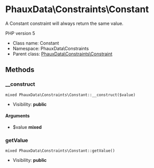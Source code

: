 PhauxData\Constraints\Constant
===============

A Constant constraint will always return the same value.

<p>PHP version 5</p>


* Class name: Constant
* Namespace: PhauxData\Constraints
* Parent class: [PhauxData\Constraints\Constraint](PhauxData-Constraints-Constraint.md)







Methods
-------


### __construct

```
mixed PhauxData\Constraints\Constant::__construct($value)
```





* Visibility: **public**

#### Arguments

* $value **mixed**



### getValue

```
mixed PhauxData\Constraints\Constant::getValue()
```





* Visibility: **public**


